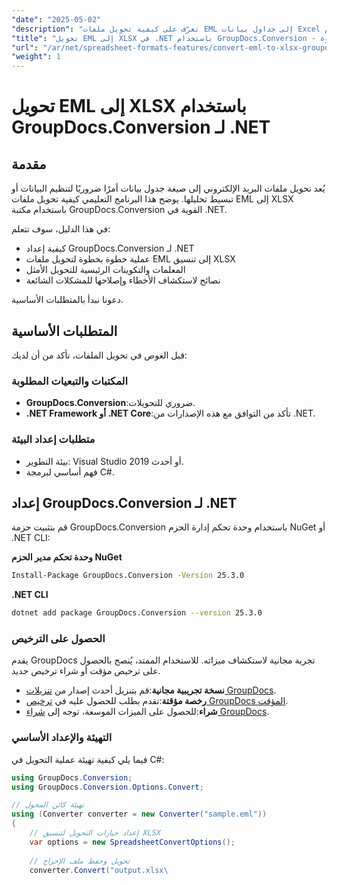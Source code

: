 ```yaml
---
"date": "2025-05-02"
"description": "تعرّف على كيفية تحويل ملفات EML إلى جداول بيانات Excel باستخدام GroupDocs.Conversion لـ .NET. اتبع هذا الدليل خطوة بخطوة لتبسيط إدارة بياناتك وتحليلها."
"title": "تحويل EML إلى XLSX في .NET باستخدام GroupDocs.Conversion - دليل خطوة بخطوة"
"url": "/ar/net/spreadsheet-formats-features/convert-eml-to-xlsx-groupdocs-net/"
"weight": 1
---
```


# تحويل EML إلى XLSX باستخدام GroupDocs.Conversion لـ .NET

## مقدمة

يُعد تحويل ملفات البريد الإلكتروني إلى صيغة جدول بيانات أمرًا ضروريًا لتنظيم البيانات أو تبسيط تحليلها. يوضح هذا البرنامج التعليمي كيفية تحويل ملفات EML إلى XLSX باستخدام مكتبة GroupDocs.Conversion القوية في .NET.

في هذا الدليل، سوف تتعلم:
- كيفية إعداد GroupDocs.Conversion لـ .NET
- عملية خطوة بخطوة لتحويل ملفات EML إلى تنسيق XLSX
- المعلمات والتكوينات الرئيسية للتحويل الأمثل
- نصائح لاستكشاف الأخطاء وإصلاحها للمشكلات الشائعة

دعونا نبدأ بالمتطلبات الأساسية.

## المتطلبات الأساسية

قبل الغوص في تحويل الملفات، تأكد من أن لديك:

### المكتبات والتبعيات المطلوبة
- **GroupDocs.Conversion**:ضروري للتحويلات.
- **.NET Framework أو .NET Core**:تأكد من التوافق مع هذه الإصدارات من .NET.

### متطلبات إعداد البيئة
- بيئة التطوير: Visual Studio 2019 أو أحدث.
- فهم أساسي لبرمجة C#.

## إعداد GroupDocs.Conversion لـ .NET

قم بتثبيت حزمة GroupDocs.Conversion باستخدام وحدة تحكم إدارة الحزم NuGet أو .NET CLI:

**وحدة تحكم مدير الحزم NuGet**
```bash
Install-Package GroupDocs.Conversion -Version 25.3.0
```

**\.NET CLI**
```bash
dotnet add package GroupDocs.Conversion --version 25.3.0
```

### الحصول على الترخيص
يقدم GroupDocs تجربة مجانية لاستكشاف ميزاته. للاستخدام الممتد، يُنصح بالحصول على ترخيص مؤقت أو شراء ترخيص جديد.
- **نسخة تجريبية مجانية**:قم بتنزيل أحدث إصدار من [تنزيلات GroupDocs](https://releases.groupdocs.com/conversion/net/).
- **رخصة مؤقتة**:تقدم بطلب للحصول عليه في [ترخيص GroupDocs المؤقت](https://purchase.groupdocs.com/temporary-license/).
- **شراء**:للحصول على الميزات الموسعة، توجه إلى [شراء GroupDocs](https://purchase.groupdocs.com/buy).

### التهيئة والإعداد الأساسي

فيما يلي كيفية تهيئة عملية التحويل في C#:

```csharp
using GroupDocs.Conversion;
using GroupDocs.Conversion.Options.Convert;

// تهيئة كائن المحول
using (Converter converter = new Converter("sample.eml"))
{
    // إعداد خيارات التحويل لتنسيق XLSX
    var options = new SpreadsheetConvertOptions();
    
    // تحويل وحفظ ملف الإخراج
    converter.Convert("output.xlsx\